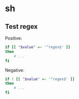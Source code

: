 # sh

## Test regex
Positive:
```sh
if [[ "$value" =~ '^regex$' ]]
then
    # ...
fi
```

Negative:
```sh
if ! [[ "$value" =~ '^regex$' ]]
then
    # ...
fi
```